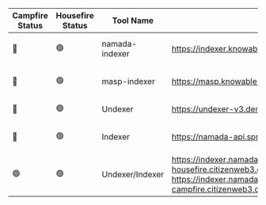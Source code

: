 <!--
This table is intended to provide a clear overview of the tools
available in our community. 

Please fill in the columns as follows:

1. **Campfire Status**: Use the appropriate emoji:
   - 🟢 : Live (the tool is functional and accessible)
   - 🔴 : Offline (the tool is temporarily unavailable)
   - 🛠️ : Under Maintenance (the tool is being updated or repaired)

2. **Housefire Status**: Use the same emojis as above to indicate the current status of the tool for this specific env.

3. **Tool Name**: The name of the tool.

4. **URL**: A link to access the tool.

5. **Short Description**: A brief description of the tool (max 50 chars).

6. **Team Name**: The name of the team or the individual responsible for the tool.

7. **GitHub Account**: The GitHub account of the maintainer.

8. **GitHub Repo**: The link to the GitHub repository for the tool.

**Note:** To add a new row, just copy an existing line and replace the details, ensuring you keep the "|" character as a column separator.
-->

| Campfire Status | Housefire Status | Tool Name | URL             | Short Description                       | Team Name   | GitHub Account   | GitHub Repo     |
|-----------------|------------------|-----------|-----------------|-----------------------------------------|-------------|------------------|-----------------|
|🔴              |    🟢           |namada-indexer|https://indexer.knowable.run| `namada-indexer` for the housefire chain... see https://github.com/anoma/namada-indexer/blob/main/swagger.yml |Knowable| https://github.com/vknowable | https://github.com/anoma/namada-indexer|
|🔴              |    🟢           |masp-indexer|https://masp.knowable.run| `masp-indexer` for the housefire chain... see https://github.com/anoma/namada-masp-indexer/blob/master/swagger.yml |Knowable| https://github.com/vknowable | https://github.com/anoma/namada-masp-indexer|
|🔴              |    🟢           |Undexer|https://undexer-v3.demo.hack.bg/v3| `Undexer` for the housefire chain... see https://github.com/hackbg/undexer/blob/v3/swagger.yaml |Mandragora| https://github.com/McDaan | https://github.com/hackbg/undexer|
|🔴              |    🟢           |Indexer|https://namada-api.sproutstake.space| `Public-indexer` for the housefire chain... see https://github.com/anoma/namada-indexer/blob/main/swagger.yml |Sproutstake| https://github.com/TonyStarkMan2 | |
|🟢              |    🟢           |Undexer/Indexer|https://indexer.namada-housefire.citizenweb3.com/v3 https://indexer.namada-campfire.citizenweb3.com/api/v1/chain/block/latest| `Public indexers` for the housefire and campfire chains |Citizen Web3| https://github.com/citizenweb3 | |
